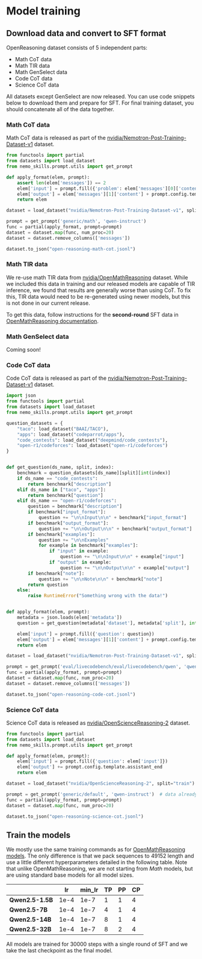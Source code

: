# Model training

## Download data and convert to SFT format

OpenReasoning dataset consists of 5 independent parts:

* Math CoT data
* Math TIR data
* Math GenSelect data
* Code CoT data
* Science CoT data

All datasets except GenSelect are now released. You can use code snippets below to download them and prepare for SFT.
For final training dataset, you should concatenate all of the data together.

### Math CoT data

Math CoT data is released as part of the [nvidia/Nemotron-Post-Training-Dataset-v1](https://huggingface.co/datasets/nvidia/Nemotron-Post-Training-Dataset-v1) dataset.

```python
from functools import partial
from datasets import load_dataset
from nemo_skills.prompt.utils import get_prompt

def apply_format(elem, prompt):
    assert len(elem['messages']) == 2
    elem['input'] = prompt.fill({'problem': elem['messages'][0]['content']})
    elem['output'] = elem['messages'][1]['content'] + prompt.config.template.assistant_end
    return elem

dataset = load_dataset("nvidia/Nemotron-Post-Training-Dataset-v1", split="math")

prompt = get_prompt('generic/math', 'qwen-instruct')
func = partial(apply_format, prompt=prompt)
dataset = dataset.map(func, num_proc=20)
dataset = dataset.remove_columns(['messages'])

dataset.to_json("open-reasoning-math-cot.jsonl")
```

### Math TIR data

We re-use math TIR data from [nvidia/OpenMathReasoning](https://huggingface.co/datasets/nvidia/OpenMathReasoning) dataset.
While we included this data in training and our released models are capable of TIR inference, we found that results are
generally worse than using CoT. To fix this, TIR data would need to be re-generated using newer models, but this is not
done in our current release.

To get this data, follow instructions for the **second-round** SFT data in [OpenMathReasoning documentation](../openmathreasoning/training.md#second-round-sft).

### Math GenSelect data

Coming soon!

### Code CoT data

Code CoT data is released as part of the [nvidia/Nemotron-Post-Training-Dataset-v1](https://huggingface.co/datasets/nvidia/Nemotron-Post-Training-Dataset-v1) dataset.

```python
import json
from functools import partial
from datasets import load_dataset
from nemo_skills.prompt.utils import get_prompt

question_datasets = {
    "taco": load_dataset("BAAI/TACO"),
    "apps": load_dataset("codeparrot/apps"),
    "code_contests": load_dataset("deepmind/code_contests"),
    "open-r1/codeforces": load_dataset("open-r1/codeforces")
}


def get_question(ds_name, split, index):
    benchmark = question_datasets[ds_name][split][int(index)]
    if ds_name == "code_contests":
        return benchmark["description"]
    elif ds_name in ["taco", "apps"]:
        return benchmark["question"]
    elif ds_name == "open-r1/codeforces":
        question = benchmark["description"]
        if benchmark["input_format"]:
            question += "\n\nInput\n\n" + benchmark["input_format"]
        if benchmark["output_format"]:
            question += "\n\nOutput\n\n" + benchmark["output_format"]
        if benchmark["examples"]:
            question += "\n\nExamples"
            for example in benchmark["examples"]:
                if "input" in example:
                    question += "\n\nInput\n\n" + example["input"]
                if "output" in example:
                    question += "\n\nOutput\n\n" + example["output"]
        if benchmark["note"]:
            question += "\n\nNote\n\n" + benchmark["note"]
        return question
    else:
        raise RuntimeError("Something wrong with the data!")


def apply_format(elem, prompt):
    metadata = json.loads(elem['metadata'])
    question = get_question(metadata['dataset'], metadata['split'], int(metadata['index']))

    elem['input'] = prompt.fill({'question': question})
    elem['output'] = elem['messages'][1]['content'] + prompt.config.template.assistant_end
    return elem

dataset = load_dataset("nvidia/Nemotron-Post-Training-Dataset-v1", split="code")

prompt = get_prompt('eval/livecodebench/eval/livecodebench/qwen', 'qwen-instruct')
func = partial(apply_format, prompt=prompt)
dataset = dataset.map(func, num_proc=20)
dataset = dataset.remove_columns(['messages'])

dataset.to_json("open-reasoning-code-cot.jsonl")
```

### Science CoT data

Science CoT data is released as [nvidia/OpenScienceReasoning-2](https://huggingface.co/datasets/nvidia/OpenScienceReasoning-2) dataset.

```python
from functools import partial
from datasets import load_dataset
from nemo_skills.prompt.utils import get_prompt

def apply_format(elem, prompt):
    elem['input'] = prompt.fill({'question': elem['input']})
    elem['output'] += prompt.config.template.assistant_end
    return elem

dataset = load_dataset("nvidia/OpenScienceReasoning-2", split="train")

prompt = get_prompt('generic/default', 'qwen-instruct')  # data already includes instruction
func = partial(apply_format, prompt=prompt)
dataset = dataset.map(func, num_proc=20)

dataset.to_json("open-reasoning-science-cot.jsonl")
```


## Train the models

We mostly use the same training commands as for [OpenMathReasoning models](../openmathreasoning/training.md#run-training). The only difference
is that we pack sequences to 49152 length and use a little different hyperparameters detailed in the following table.
Note that unlike OpenMathReasoning, we are not starting from *Math* models, but are using standard base models for all model sizes.

|                       | **lr** | **min_lr** | **TP** | **PP** | **CP** |
| --------------------- | ------ | ---------- | ------ | ------ | ------ |
| **Qwen2.5-1.5B**      | 1e-4   | 1e-7       | 1      | 1      | 4      |
| **Qwen2.5-7B**        | 1e-4   | 1e-7       | 4      | 1      | 4      |
| **Qwen2.5-14B**       | 1e-4   | 1e-7       | 8      | 1      | 4      |
| **Qwen2.5-32B**       | 1e-4   | 1e-7       | 8      | 2      | 4      |

All models are trained for 30000 steps with a single round of SFT and we take the last checkpoint as the final model.